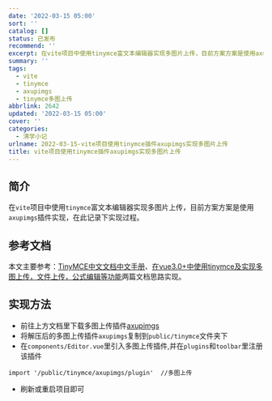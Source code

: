 ```yaml
---
date: '2022-03-15 05:00'
sort: ''
catalog: []
status: 已发布
recommend: ''
excerpt: 在vite项目中使用tinymce富文本编辑器实现多图片上传，目前方案方案是使用axupimgs插件实现，在此记录下实现过程。
summary: ''
tags:
  - vite
  - tinymce
  - axupimgs
  - tinymce多图上传
abbrlink: 2642
updated: '2022-03-15 05:00'
cover: ''
categories:
  - 清学小记
urlname: 2022-03-15-vite项目使用tinymce插件axupimgs实现多图片上传
title: vite项目使用tinymce插件axupimgs实现多图片上传
---
```


## 简介


在`vite`项目中使用`tinymce`富文本编辑器实现多图片上传，目前方案方案是使用`axupimgs`插件实现，在此记录下实现过程。


## 参考文档


本文主要参考：[TinyMCE中文文档中文手册](http://tinymce.ax-z.cn/more-plugins/axupimgs.php)、[在vue3.0+中使用tinymce及实现多图上传，文件上传，公式编辑等功能](https://www.cnblogs.com/huihuihero/p/13877589.html)两篇文档思路实现。


## 实现方法

- 前往上方文档里下载多图上传插件[axupimgs](http://tinymce.ax-z.cn/more-plugins/axupimgs.zip)
- 将解压后的多图上传插件`axupimgs`复制到`public/tinymce`文件夹下
- 在`components/Editor.vue`里引入多图上传插件,并在`plugins`和`toolbar`里注册该插件

```text
import '/public/tinymce/axupimgs/plugin'  //多图上传
```

- 刷新或重启项目即可
